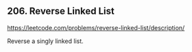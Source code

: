 ## 206. Reverse Linked List

https://leetcode.com/problems/reverse-linked-list/description/

Reverse a singly linked list.
